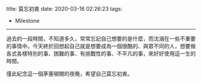 title: 莫忘初衷
date: 2020-03-16 02:26:23
tags:
  - Milestone
---

過去的一段時間，不知道多久，常常忘記自己想要的是什麼，而沈溺在一些不重要的事情中。今天終於回想起自己就是想要成為一個很酷的、與眾不同的人，想要做各式各樣特別的事、困難的事、有挑戰性的事、不平凡的事，來好好使用這一生的時間。

僅此紀念這一個茅塞頓開的夜晚，希望自己莫忘初衷。
